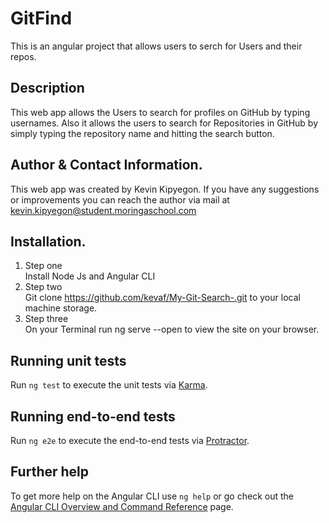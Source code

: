 # GitFind

This is an angular project that allows users to serch for Users and their repos.

## Description

This web app allows the Users to search for profiles on GitHub by typing usernames. Also it allows the users to search for Repositories in GitHub by simply typing the repository name and hitting the search button.

## Author & Contact Information.
This web app was created by Kevin Kipyegon.
If you have any suggestions or improvements you can reach the author via mail at kevin.kipyegon@student.moringaschool.com 


## Installation.
1. Step one <br>Install Node Js and Angular CLI
2. Step two <br> Git clone https://github.com/kevaf/My-Git-Search-.git to your local machine storage.
3.  Step three <br> On your Terminal run ng serve --open to view the site on your browser.

## Running unit tests

Run `ng test` to execute the unit tests via [Karma](https://karma-runner.github.io).

## Running end-to-end tests

Run `ng e2e` to execute the end-to-end tests via [Protractor](http://www.protractortest.org/).

## Further help

To get more help on the Angular CLI use `ng help` or go check out the [Angular CLI Overview and Command Reference](https://angular.io/cli) page.
